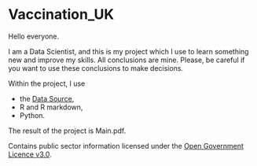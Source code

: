 # Vaccination_UK
 
Hello everyone.

I am a Data Scientist, and this is my project which I use to learn something new and improve my skills.
All conclusions are mine. Please, be careful if you want to use these conclusions to make decisions.

Within the project, I use 

* the [Data Source](https://coronavirus.data.gov.uk/details/download),
* R and R markdown,
* Python.

The result of the project is Main.pdf.

Contains public sector information licensed under the [Open Government Licence v3.0](https://www.nationalarchives.gov.uk/doc/open-government-licence/version/3/).
